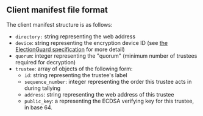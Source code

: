 ## Client manifest file format

The client manifest structure is as follows:

* `directory:` string representing the web address
* `device`: string representing the encryption device ID (see [the ElectionGuard specification](https://microsoft.github.io/electionguard-python/2_Encrypt_Ballots/#process) for more detail)
* `quorum`: integer representing the "quorum" (minimum number of trustees required for decryption)
* `trustee`: array of objects of the following form:
    * `id`: string representing the trustee's label
    * `sequence_number`: integer representing the order this trustee acts in during tallying
    * `address`: string representing the web address of this trustee
    * `public_key`: a representing the ECDSA verifying key for this trustee, in base 64. 